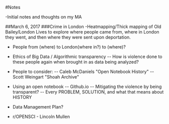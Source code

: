 #Notes

-Initial notes and thoughts on my MA

##March 6, 2017
###Crime in London
-Heatmapping/Thick mapping of Old Bailey/London Lives to explore where people came from, where in London they went, and then where they were sent upon deportation.

- People from (where) to London(where in?) to (where)?

- Ethics of Big Data / Algorithmic transparency
-- How is violence done to these people again when brought in as data being analyzed?

- People to consider:
-- Caleb McDaniels "Open Notebook History"
-- Scott Weingart "Shoah Archive"

- Using an open notebook
-- Github.io
-- Mitigating the violence by being transparent?
-- Every PROBLEM, SOLUTION, and what that means about HISTORY

- Data Management Plan?

- r/OPENSCI - Lincoln Mullen